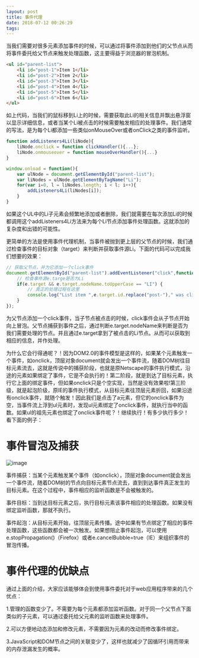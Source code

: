 ```yaml
---
layout: post
title: 事件代理
date: 2018-07-12 00:26:29
tags:
---
```


当我们需要对很多元素添加事件的时候，可以通过将事件添加到他们的父节点从而将事件委托给父节点来触发处理函数，这主要得益于浏览器的冒泡机制。

```html
<ul id="parent-list">
    <li id="post-1">Item 1</li>
    <li id="post-2">Item 2</li>
    <li id="post-3">Item 3</li>
    <li id="post-4">Item 4</li>
    <li id="post-5">Item 5</li>
    <li id="post-6">Item 6</li>
</ul>
```

如上代码，当我们的鼠标移到Li上的时候，需要获取此Li的相关信息并飘出悬浮窗以显示详细信息，或者当某个Li被点击的时候需要触发相应的处理事件。我们通常的写法，是为每个Li都添加一些类似onMouseOver或者onClick之类的事件监听。

```javascript
function addListeners4Li(liNode){
    liNode.onclick = function clickHandler(){...};
    liNode.onmouseover = function mouseOverHandler(){...}
}

window.onload = function(){
    var ulNode = document.getElementById("parent-list");
    var liNodes = ulNode.getElementByTagName("Li");
    for(var i=0, l = liNodes.length; i < l; i++){
        addListeners4Li(liNodes[i]);
    }   
}
```

如果这个UL中的Li子元素会频繁地添加或者删除，我们就需要在每次添加Li的时候都调用这个addListeners4Li方法来为每个Li节点添加事件处理函数。这就添加的复杂度和出错的可能性。

更简单的方法是使用事件代理机制，当事件被抛到更上层的父节点的时候，我们通过检查事件的目标对象（target）来判断并获取事件源Li。下面的代码可以完成我们想要的效果：

```javascript
// 获取父节点，并为它添加一个click事件
document.getElementById("parent-list").addEventListener("click",function(e) {
    // 检查事件源e.targe是否为Li
    if(e.target && e.target.nodeName.toUpperCase == "LI") {
        // 真正的处理过程在这里
        console.log("List item ",e.target.id.replace("post-")," was clicked!");
    }
});
```


为父节点添加一个click事件，当子节点被点击的时候，click事件会从子节点开始向上冒泡。父节点捕获到事件之后，通过判断e.target.nodeName来判断是否为我们需要处理的节点。并且通过e.target拿到了被点击的Li节点。从而可以获取到相应的信息，并作处理。

为什么它会行得通呢？！因为DOM2.0的事件模型是这样的，如果某个元素触发一个事件，如onclick，顶层对象document就会发出一个事件流，随着DOM树往目标元素流去，这就是传说中的捕获阶段，也就是原Netscape的事件执行模式，沿途的元素如果绑定了事件，它是不会执行的！第二阶段，就是到达了目标元素，执行它上面的绑定事件，但如果onclick只是个空实现，当然是没有效果啦!第三阶级，就是起泡阶级，原IE的事件执行模式，从目标元素往顶层元素折回，如果沿途有onclick事件，就随个触发！因此我们是点击了a元素，但它的onclick事件为空，当事件流上浮到ul元素时，发现ul元素绑定了onclick事件，就执行当中的函数。如果ul的祖先元素也绑定了onclick事件呢？！继续执行！有多少执行多少！看下面的例子：

# 事件冒泡及捕获

![image](https://cloud.githubusercontent.com/assets/9835391/26770989/bc53f37c-49ed-11e7-8c3d-a736ce11d3c2.png)

事件捕获：当某个元素触发某个事件（如onclick），顶层对象document就会发出一个事件流，随着DOM树的节点向目标元素节点流去，直到到达事件真正发生的目标元素。在这个过程中，事件相应的监听函数是不会被触发的。

事件目标：当到达目标元素之后，执行目标元素该事件相应的处理函数。如果没有绑定监听函数，那就不执行。

事件起泡：从目标元素开始，往顶层元素传播。途中如果有节点绑定了相应的事件处理函数，这些函数都会被一次触发。如果想阻止事件起泡，可以使用e.stopPropagation()（Firefox）或者e.cancelBubble=true（IE）来组织事件的冒泡传播。

# 事件代理的优缺点

通过上面的介绍，大家应该能够体会到使用事件委托对于web应用程序带来的几个优点：

1.管理的函数变少了。不需要为每个元素都添加监听函数。对于同一个父节点下面类似的子元素，可以通过委托给父元素的监听函数来处理事件。

2.可以方便地动态添加和修改元素，不需要因为元素的改动而修改事件绑定。

3.JavaScript和DOM节点之间的关联变少了，这样也就减少了因循环引用而带来的内存泄漏发生的概率。





